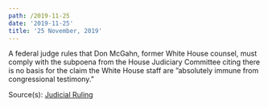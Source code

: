 ```yaml
---
path: /2019-11-25
date: '2019-11-25'
title: '25 November, 2019'
---
```

A federal judge rules that Don McGahn, former White House counsel, must comply with the subpoena from the House Judiciary Committee citing there is no basis for the claim the White House staff are ”absolutely immune from congressional testimony.”

Source(s): [Judicial Ruling](https://assets.documentcloud.org/documents/6560656/JACKSON-MCGAHN-RULING.pdf)

